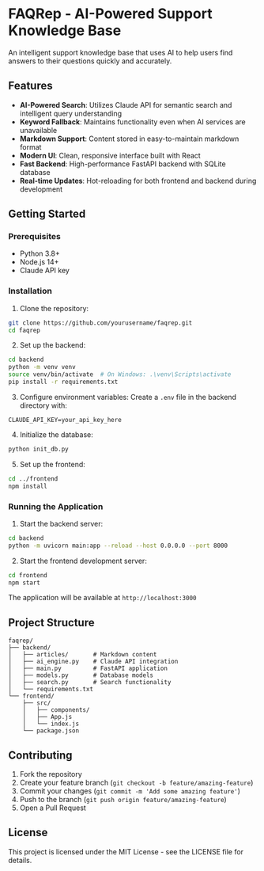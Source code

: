 # FAQRep - AI-Powered Support Knowledge Base

An intelligent support knowledge base that uses AI to help users find answers to their questions quickly and accurately.

## Features

- **AI-Powered Search**: Utilizes Claude API for semantic search and intelligent query understanding
- **Keyword Fallback**: Maintains functionality even when AI services are unavailable
- **Markdown Support**: Content stored in easy-to-maintain markdown format
- **Modern UI**: Clean, responsive interface built with React
- **Fast Backend**: High-performance FastAPI backend with SQLite database
- **Real-time Updates**: Hot-reloading for both frontend and backend during development

## Getting Started

### Prerequisites

- Python 3.8+
- Node.js 14+
- Claude API key

### Installation

1. Clone the repository:
```bash
git clone https://github.com/yourusername/faqrep.git
cd faqrep
```

2. Set up the backend:
```bash
cd backend
python -m venv venv
source venv/bin/activate  # On Windows: .\venv\Scripts\activate
pip install -r requirements.txt
```

3. Configure environment variables:
Create a `.env` file in the backend directory with:
```
CLAUDE_API_KEY=your_api_key_here
```

4. Initialize the database:
```bash
python init_db.py
```

5. Set up the frontend:
```bash
cd ../frontend
npm install
```

### Running the Application

1. Start the backend server:
```bash
cd backend
python -m uvicorn main:app --reload --host 0.0.0.0 --port 8000
```

2. Start the frontend development server:
```bash
cd frontend
npm start
```

The application will be available at `http://localhost:3000`

## Project Structure

```
faqrep/
├── backend/
│   ├── articles/       # Markdown content
│   ├── ai_engine.py    # Claude API integration
│   ├── main.py         # FastAPI application
│   ├── models.py       # Database models
│   ├── search.py       # Search functionality
│   └── requirements.txt
└── frontend/
    ├── src/
    │   ├── components/
    │   ├── App.js
    │   └── index.js
    └── package.json
```

## Contributing

1. Fork the repository
2. Create your feature branch (`git checkout -b feature/amazing-feature`)
3. Commit your changes (`git commit -m 'Add some amazing feature'`)
4. Push to the branch (`git push origin feature/amazing-feature`)
5. Open a Pull Request

## License

This project is licensed under the MIT License - see the LICENSE file for details.
